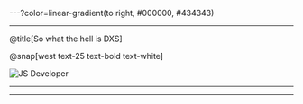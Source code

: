 ---?color=linear-gradient(to right, #000000, #434343)

---

@title[So what the hell is DXS]

<!--
Tip! Get started with this template as follows:
Step 1. Delete the contents of this PITCHME.md file.
Step 2. Start adding your own custom slide content.
Step 3. Copy slide markdown snippets from template/md directory as needed.
-->

@snap[west text-25 text-bold text-white]

![JS Developer](template\img\phone.jpg)

---

---
